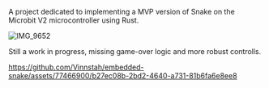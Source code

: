 A project dedicated to implementing a MVP version of Snake on the Microbit V2 microcontroller using Rust.

![IMG_9652](https://github.com/Vinnstah/embedded-snake/assets/77466900/3f7ef5d5-c8fc-40d7-b509-8e0bfe5f060f)

Still a work in progress, missing game-over logic and more robust controlls.

https://github.com/Vinnstah/embedded-snake/assets/77466900/b27ec08b-2bd2-4640-a731-81b6fa6e8ee8


